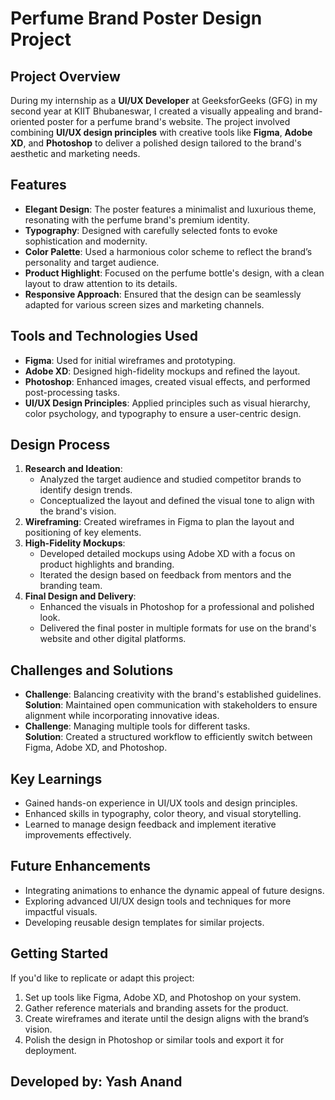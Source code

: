   <h1>Perfume Brand Poster Design Project</h1>

  <h2>Project Overview</h2>
    <p>
        During my internship as a <strong>UI/UX Developer</strong> at GeeksforGeeks (GFG) in my second year at KIIT Bhubaneswar, I created a visually appealing and brand-oriented poster for a perfume brand's website. The project involved combining <strong>UI/UX design principles</strong> with creative tools like <strong>Figma</strong>, <strong>Adobe XD</strong>, and <strong>Photoshop</strong> to deliver a polished design tailored to the brand's aesthetic and marketing needs.
    </p>
    <h2>Features</h2>
    <ul>
        <li><strong>Elegant Design</strong>: The poster features a minimalist and luxurious theme, resonating with the perfume brand's premium identity.</li>
        <li><strong>Typography</strong>: Designed with carefully selected fonts to evoke sophistication and modernity.</li>
        <li><strong>Color Palette</strong>: Used a harmonious color scheme to reflect the brand’s personality and target audience.</li>
        <li><strong>Product Highlight</strong>: Focused on the perfume bottle's design, with a clean layout to draw attention to its details.</li>
        <li><strong>Responsive Approach</strong>: Ensured that the design can be seamlessly adapted for various screen sizes and marketing channels.</li>
    </ul>
    <h2>Tools and Technologies Used</h2>
    <ul>
        <li><strong>Figma</strong>: Used for initial wireframes and prototyping.</li>
        <li><strong>Adobe XD</strong>: Designed high-fidelity mockups and refined the layout.</li>
        <li><strong>Photoshop</strong>: Enhanced images, created visual effects, and performed post-processing tasks.</li>
        <li><strong>UI/UX Design Principles</strong>: Applied principles such as visual hierarchy, color psychology, and typography to ensure a user-centric design.</li>
    </ul>
    <h2>Design Process</h2>
    <ol>
        <li><strong>Research and Ideation</strong>: 
            <ul>
                <li>Analyzed the target audience and studied competitor brands to identify design trends.</li>
                <li>Conceptualized the layout and defined the visual tone to align with the brand's vision.</li>
            </ul>
        </li>
        <li><strong>Wireframing</strong>: Created wireframes in Figma to plan the layout and positioning of key elements.</li>
        <li><strong>High-Fidelity Mockups</strong>: 
            <ul>
                <li>Developed detailed mockups using Adobe XD with a focus on product highlights and branding.</li>
                <li>Iterated the design based on feedback from mentors and the branding team.</li>
            </ul>
        </li>
        <li><strong>Final Design and Delivery</strong>: 
            <ul>
                <li>Enhanced the visuals in Photoshop for a professional and polished look.</li>
                <li>Delivered the final poster in multiple formats for use on the brand's website and other digital platforms.</li>
            </ul>
        </li>
    </ol>
    <h2>Challenges and Solutions</h2>
    <ul>
        <li><strong>Challenge</strong>: Balancing creativity with the brand's established guidelines.
            <br><strong>Solution</strong>: Maintained open communication with stakeholders to ensure alignment while incorporating innovative ideas.</li>
        <li><strong>Challenge</strong>: Managing multiple tools for different tasks.
            <br><strong>Solution</strong>: Created a structured workflow to efficiently switch between Figma, Adobe XD, and Photoshop.</li>
    </ul>
    <h2>Key Learnings</h2>
    <ul>
        <li>Gained hands-on experience in UI/UX tools and design principles.</li>
        <li>Enhanced skills in typography, color theory, and visual storytelling.</li>
        <li>Learned to manage design feedback and implement iterative improvements effectively.</li>
    </ul>
    <h2>Future Enhancements</h2>
    <ul>
        <li>Integrating animations to enhance the dynamic appeal of future designs.</li>
        <li>Exploring advanced UI/UX design tools and techniques for more impactful visuals.</li>
        <li>Developing reusable design templates for similar projects.</li>
    </ul>
    <h2>Getting Started</h2>
    <p>If you'd like to replicate or adapt this project:</p>
    <ol>
        <li>Set up tools like Figma, Adobe XD, and Photoshop on your system.</li>
        <li>Gather reference materials and branding assets for the product.</li>
        <li>Create wireframes and iterate until the design aligns with the brand’s vision.</li>
        <li>Polish the design in Photoshop or similar tools and export it for deployment.</li>
    </ol>
<h2> Developed by: Yash Anand </h2>
</body>
</html>
